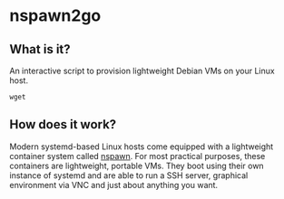 # nspawn2go

## What is it?

An interactive script to provision lightweight Debian VMs on your Linux host.

```
wget 
```

## How does it work?

Modern systemd-based Linux hosts come equipped with a lightweight container system called
[nspawn](https://www.freedesktop.org/software/systemd/man/systemd-nspawn.html). For most practical
purposes, these containers are lightweight, portable VMs. They boot using their own instance
of systemd and are able to run a SSH server, graphical environment via VNC and just about anything
you want.
